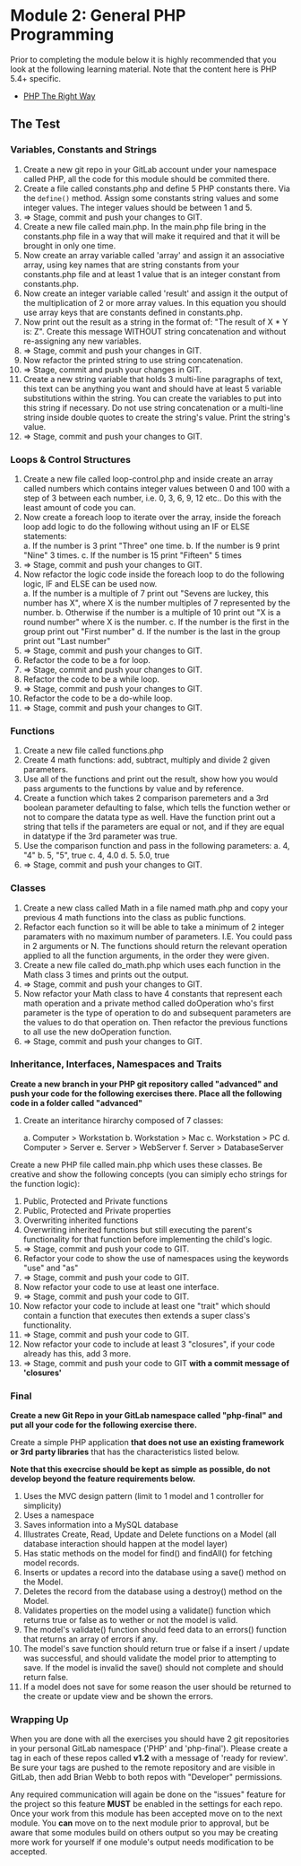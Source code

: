 # Module 2: General PHP Programming

Prior to completing the module below it is highly recommended that you look at the following learning material.  Note that the content here is PHP 5.4+ specific.

* [PHP The Right Way](http://phptherightway.com)


## The Test


### Variables, Constants and Strings

1. Create a new git repo in your GitLab account under your namespace called PHP, all the code for this module should be commited there.
2. Create a file called constants.php and define 5 PHP constants there. Via the `define()` method. Assign some constants string values and some integer values. The integer values should be between 1 and 5.
3. => Stage, commit and push your changes to GIT.
4. Create a new file called main.php.  In the main.php file bring in the constants.php file in a way that will make it required and that it will be brought in only one time.
5. Now create an array variable called 'array' and assign it an associative array, using key names that are string constants from your constants.php file and at least 1 value that is an integer constant from constants.php.
6. Now create an integer variable called 'result' and assign it the output of the multiplication of 2 or more array values.  In this equation you should use array keys that are constants defined in constants.php.
7. Now print out the result as a string in the format of:  "The result of X * Y is: Z". Create this message WITHOUT string concatenation and without re-assigning any new variables.
8. => Stage, commit and push your changes in GIT.
9. Now refactor the printed string to use string concatenation.
10. => Stage, commit and push your changes in GIT.
11. Create a new string variable that holds 3 multi-line paragraphs of text, this text can be anything you want and should have at least 5 variable substitutions within the string.  You can create the variables to put into this string if necessary.  Do not use string concatenation or a multi-line string inside double quotes to create the string's value.  Print the string's value.
12. => Stage, commit and push your changes to GIT.

### Loops & Control Structures

1.  Create a new file called loop-control.php and inside create an array called numbers which contains integer values between 0 and 100 with a step of 3 between each number, i.e. 0, 3, 6, 9, 12 etc..  Do this with the least amount of code you can.
2.  Now create a foreach loop to iterate over the array, inside the foreach loop add logic to do the following without using an IF or ELSE statements:  
	a.  If the number is 3 print "Three" one time.
	b. 	If the number is 9 print "Nine" 3 times.
	c.	If the number is 15 print "Fifteen" 5 times
3.  => Stage, commit and push your changes to GIT.
4.  Now refactor the logic code inside the foreach loop to do the following logic, IF and ELSE can be used now.  
	a. If the number is a multiple of 7 print out "Sevens are luckey, this number has X", where X is the number multiples of 7 represented by the number.
	b.  Otherwise if the number is a multiple of 10 print out "X is a round number" where X is the number.
	c.  If the number is the first in the group print out "First number"
	d.  If the number is the last in the group print out "Last number"
5.  => Stage, commit and push your changes to GIT.
6.  Refactor the code to be a for loop.
7.  => Stage, commit and push your changes to GIT.
8.  Refactor the code to be a while loop.
9.  => Stage, commit and push your changes to GIT.
10.  Refactor the code to be a do-while loop.
11.  => Stage, commit and push your changes to GIT.

### Functions

1.  Create a new file called functions.php
2.  Create 4 math functions: add, subtract, multiply and divide 2 given parameters. 
3.  Use all of the functions and print out the result, show how you would pass arguments to the functions by value and by reference.
4.  Create a function which takes 2 comparison paremeters and a 3rd boolean parameter defaulting to false, which tells the function wether or not to compare the datata type as well.  Have the function print out a string that tells if the parameters are equal or not, and if they are equal in datatype if the 3rd parameter was true.
5.  Use the comparison function and pass in the following parameters:
	a.  4, "4"
	b.  5, "5", true
	c.  4, 4.0
	d.  5. 5.0, true
6. => Stage, commit and push your changes to GIT.

### Classes

1.	Create a new class called Math in a file named math.php and copy your previous 4 math functions into the class as public functions.
2.  Refactor each function so it will be able to take a minimum of 2 integer paramaters with no maximum number of parameters.  I.E. You could pass in 2 arguments or N.  The functions should return the relevant operation applied to all the function arguments, in the order they were given.
3.  Create a new file called do_math.php which uses each function in the Math class 3 times and prints out the output.
4.  => Stage, commit and push your changes to GIT.
5.  Now refactor your Math class to have 4 constants that represent each math operation and a private method called doOperation who's first parameter is the type of operation to do and subsequent parameters are the values to do that operation on.  Then refactor the previous functions to all use the new doOperation function.
6.  => Stage, commit and push your changes to GIT.

### Inheritance, Interfaces, Namespaces and Traits

**Create a new branch in your PHP git repository called "advanced" and push your code for the following exercises there.  Place all the following code in a folder called "advanced"**

1.  Create an interitance hirarchy composed of 7 classes:

	a.  Computer > Workstation
	b.  Workstation > Mac
	c.  Workstation > PC
	d.  Computer > Server
	e.	Server > WebServer
	f. 	Server > DatabaseServer
	
Create a new PHP file called main.php which uses these classes. Be creative and show the following concepts (you can simiply echo strings for the function logic):

1.  Public, Protected and Private functions
2.  Public, Protected and Private properties
3.  Overwriting inherited functions
4.  Overwriting inherited functions but still executing the parent's functionality for that function before implementing the child's logic.
5.  => Stage, commit and push your code to GIT.
6.  Refactor your code to show the use of namespaces using the keywords "use" and "as"
7.  => Stage, commit and push your code to GIT.
8.  Now refactor your code to use at least one interface.
9.  => Stage, commit and push your code to GIT.
10. Now refactor your code to include at least one "trait" which should contain a function that executes then extends a super class's functionality.
11. => Stage, commit and push your code to GIT.
12. Now refactor your code to include at least 3 "closures", if your code already has this, add 3 more.
13. => Stage, commit and push your code to GIT **with a commit message of 'closures'**


### Final

**Create a new Git Repo in your GitLab namespace called "php-final" and put all your code for the following exercise there.**

Create a simple PHP application **that does not use an existing framework or 3rd party libraries** that has the characteristics listed below.  

**Note that this execrcise should be kept as simple as possible, do not develop beyond the feature requirements below.**

1.  Uses the MVC design pattern (limit to 1 model and 1 controller for simplicity)
2.  Uses a namespace
4.  Saves information into a MySQL database
5.  Illustrates Create, Read, Update and Delete functions on a Model (all database interaction should happen at the model layer)
6.  Has static methods on the model for find() and findAll() for fetching model records.
7.  Inserts or updates a record into the database using a save() method on the Model.
8.  Deletes the record from the database using a destroy() method on the Model.
9.  Validates properties on the model using a validate() function which returns true or false as to wether or not the model is valid.
10.  The model's validate() function should feed data to an errors() function that returns an array of errors if any.
11.  The model's save function should return true or false if a insert / update was successful, and should validate the model prior to attempting to save.  If the model is invalid the save() should not complete and should return false.
12.  If a model does not save for some reason the user should be returned to the create or update view and be shown the errors.

### Wrapping Up

When you are done with all the exercises you should have 2 git repositories in your personal GitLab namespace ('PHP' and 'php-final').  Please create a tag in each of these repos called **v1.2** with a message of 'ready for review'.  Be sure your tags are pushed to the remote repository and are visible in GitLab, then add Brian Webb to both repos with "Developer" permissions.  


Any required communication will again be done on the "issues" feature for the project so this feature **MUST** be enabled in the settings for each repo.  Once your work from this module has been accepted move on to the next module.  You **can** move on to the next module prior to approval, but be aware that some modules build on others output so you may be creating more work for yourself if one module's output needs modification to be accepted.